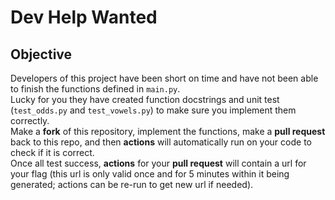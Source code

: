 # Dev Help Wanted

## Objective
Developers of this project have been short on time and have not been able to finish the functions defined in `main.py`.  
Lucky for you they have created function docstrings and unit test (`test_odds.py` and `test_vowels.py`) to make sure you implement them correctly.  
Make a **fork** of this repository, implement the functions, make a **pull request** back to this repo, and then **actions** will automatically run on your code to check if it is correct.  
Once all test success, **actions** for your **pull request** will contain a url for your flag (this url is only valid once and for 5 minutes within it being generated; actions can be re-run to get new url if needed).